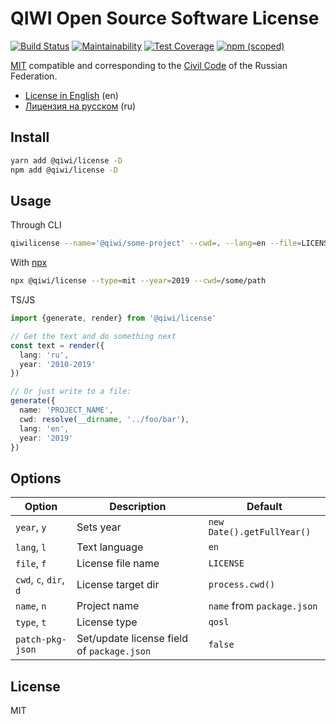 # QIWI Open Source Software License
[![Build Status](https://travis-ci.com/qiwi/license.svg?branch=master)](https://travis-ci.com/qiwi/license)
[![Maintainability](https://api.codeclimate.com/v1/badges/cae4d8e55c58e5cbc4b6/maintainability)](https://codeclimate.com/github/qiwi/license/maintainability)
[![Test Coverage](https://api.codeclimate.com/v1/badges/cae4d8e55c58e5cbc4b6/test_coverage)](https://codeclimate.com/github/qiwi/license/test_coverage)
[![npm (scoped)](https://img.shields.io/npm/v/@qiwi/license)](https://www.npmjs.com/package/@qiwi/license)

[MIT](https://en.wikipedia.org/wiki/MIT_License) compatible and corresponding to the [Civil Code](https://en.wikipedia.org/wiki/Civil_Code_of_Russia) of the Russian Federation. 

* [License in English](./src/main/tpl/license_en.tpl) (en)
* [Лицензия на русском](./src/main/tpl/license_ru.tpl) (ru)

## Install
```bash
yarn add @qiwi/license -D
npm add @qiwi/license -D
```

## Usage
Through CLI
```bash
qiwilicense --name='@qiwi/some-project' --cwd=. --lang=en --file=LICENSE --type=mit --year=2019
```
With [npx](https://blog.npmjs.org/post/162869356040/introducing-npx-an-npm-package-runner)
```bash
npx @qiwi/license --type=mit --year=2019 --cwd=/some/path
```


TS/JS
```ts
import {generate, render} from '@qiwi/license'

// Get the text and do something next
const text = render({
  lang: 'ru',
  year: '2010-2019'
})

// Or just write to a file:
generate({
  name: 'PROJECT_NAME',
  cwd: resolve(__dirname, '../foo/bar'),
  lang: 'en',
  year: '2019'
})
```

## Options
| Option                  | Description                                | Default                    |
|-------------------------|--------------------------------------------|----------------------------|
| `year`, `y`             | Sets year                                  | `new Date().getFullYear()` |
| `lang`, `l`             | Text language                              | `en`                       |
| `file`, `f`             | License file name                          | `LICENSE`                  |
| `cwd`, `c`, `dir`, `d`  | License target dir                         | `process.cwd()`            |
| `name`, `n`             | Project name                               | `name` from `package.json` |
| `type`, `t`             | License type                               | `qosl`                     |
| `patch-pkg-json`        | Set/update license field of `package.json` | `false`                    |

## License
MIT
